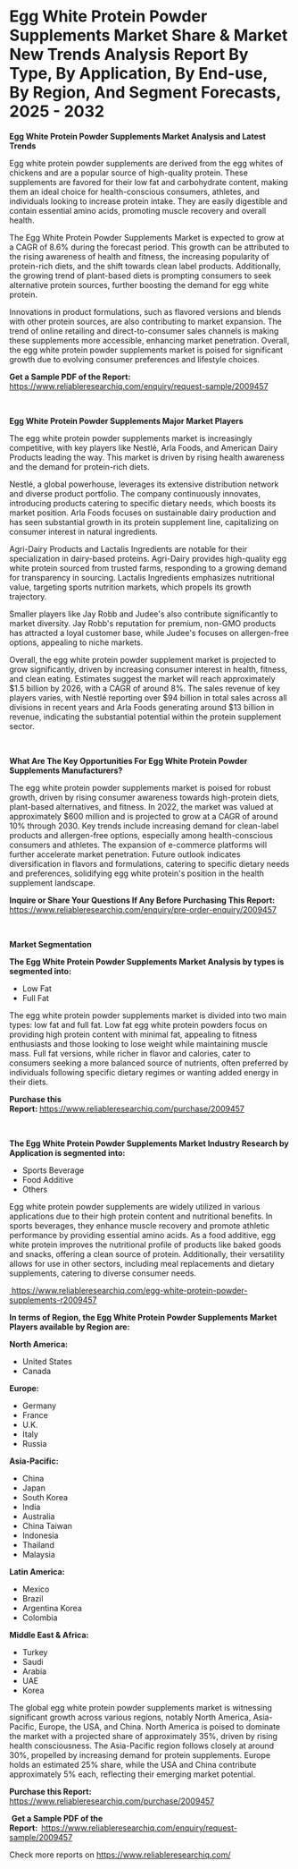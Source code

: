 <p><h1>Egg White Protein Powder Supplements Market Share & Market New Trends Analysis Report By Type, By Application, By End-use, By Region, And Segment Forecasts, 2025 - 2032</h1></p><p><strong>Egg White Protein Powder Supplements Market Analysis and Latest Trends</strong></p>
<p><p>Egg white protein powder supplements are derived from the egg whites of chickens and are a popular source of high-quality protein. These supplements are favored for their low fat and carbohydrate content, making them an ideal choice for health-conscious consumers, athletes, and individuals looking to increase protein intake. They are easily digestible and contain essential amino acids, promoting muscle recovery and overall health.</p><p>The Egg White Protein Powder Supplements Market is expected to grow at a CAGR of 8.6% during the forecast period. This growth can be attributed to the rising awareness of health and fitness, the increasing popularity of protein-rich diets, and the shift towards clean label products. Additionally, the growing trend of plant-based diets is prompting consumers to seek alternative protein sources, further boosting the demand for egg white protein.</p><p>Innovations in product formulations, such as flavored versions and blends with other protein sources, are also contributing to market expansion. The trend of online retailing and direct-to-consumer sales channels is making these supplements more accessible, enhancing market penetration. Overall, the egg white protein powder supplements market is poised for significant growth due to evolving consumer preferences and lifestyle choices.</p></p>
<p><strong>Get a Sample PDF of the Report:&nbsp;</strong> <a href="https://www.reliableresearchiq.com/enquiry/request-sample/2009457?utm_campaign=2276&utm_medium=2&utm_source=Github&utm_content=ia&utm_term=08042025&utm_id=egg-white-protein-powder-supplements">https://www.reliableresearchiq.com/enquiry/request-sample/2009457</a></p>
<p>&nbsp;</p>
<p><strong>Egg White Protein Powder Supplements Major Market Players</strong></p>
<p><p>The egg white protein powder supplements market is increasingly competitive, with key players like Nestlé, Arla Foods, and American Dairy Products leading the way. This market is driven by rising health awareness and the demand for protein-rich diets.</p><p>Nestlé, a global powerhouse, leverages its extensive distribution network and diverse product portfolio. The company continuously innovates, introducing products catering to specific dietary needs, which boosts its market position. Arla Foods focuses on sustainable dairy production and has seen substantial growth in its protein supplement line, capitalizing on consumer interest in natural ingredients.</p><p>Agri-Dairy Products and Lactalis Ingredients are notable for their specialization in dairy-based proteins. Agri-Dairy provides high-quality egg white protein sourced from trusted farms, responding to a growing demand for transparency in sourcing. Lactalis Ingredients emphasizes nutritional value, targeting sports nutrition markets, which propels its growth trajectory.</p><p>Smaller players like Jay Robb and Judee's also contribute significantly to market diversity. Jay Robb's reputation for premium, non-GMO products has attracted a loyal customer base, while Judee's focuses on allergen-free options, appealing to niche markets.</p><p>Overall, the egg white protein powder supplement market is projected to grow significantly, driven by increasing consumer interest in health, fitness, and clean eating. Estimates suggest the market will reach approximately $1.5 billion by 2026, with a CAGR of around 8%. The sales revenue of key players varies, with Nestlé reporting over $94 billion in total sales across all divisions in recent years and Arla Foods generating around $13 billion in revenue, indicating the substantial potential within the protein supplement sector.</p></p>
<p>&nbsp;</p>
<p><strong>What Are The Key Opportunities For Egg White Protein Powder Supplements Manufacturers?</strong></p>
<p><p>The egg white protein powder supplements market is poised for robust growth, driven by rising consumer awareness towards high-protein diets, plant-based alternatives, and fitness. In 2022, the market was valued at approximately $600 million and is projected to grow at a CAGR of around 10% through 2030. Key trends include increasing demand for clean-label products and allergen-free options, especially among health-conscious consumers and athletes. The expansion of e-commerce platforms will further accelerate market penetration. Future outlook indicates diversification in flavors and formulations, catering to specific dietary needs and preferences, solidifying egg white protein's position in the health supplement landscape.</p></p>
<p><strong>Inquire or Share Your Questions If Any Before Purchasing This Report:</strong> <a href="https://www.reliableresearchiq.com/enquiry/pre-order-enquiry/2009457?utm_campaign=2276&utm_medium=2&utm_source=Github&utm_content=ia&utm_term=08042025&utm_id=egg-white-protein-powder-supplements">https://www.reliableresearchiq.com/enquiry/pre-order-enquiry/2009457</a></p>
<p>&nbsp;</p>
<p><strong>Market Segmentation</strong></p>
<p><strong>The Egg White Protein Powder Supplements Market Analysis by types is segmented into:</strong></p>
<p><ul><li>Low Fat</li><li>Full Fat</li></ul></p>
<p><p>The egg white protein powder supplements market is divided into two main types: low fat and full fat. Low fat egg white protein powders focus on providing high protein content with minimal fat, appealing to fitness enthusiasts and those looking to lose weight while maintaining muscle mass. Full fat versions, while richer in flavor and calories, cater to consumers seeking a more balanced source of nutrients, often preferred by individuals following specific dietary regimes or wanting added energy in their diets.</p></p>
<p><strong>Purchase this Report:&nbsp;</strong><a href="https://www.reliableresearchiq.com/purchase/2009457?utm_campaign=2276&utm_medium=2&utm_source=Github&utm_content=ia&utm_term=08042025&utm_id=egg-white-protein-powder-supplements">https://www.reliableresearchiq.com/purchase/2009457</a></p>
<p>&nbsp;</p>
<p><strong>The Egg White Protein Powder Supplements Market Industry Research by Application is segmented into:</strong></p>
<p><ul><li>Sports Beverage</li><li>Food Additive</li><li>Others</li></ul></p>
<p><p>Egg white protein powder supplements are widely utilized in various applications due to their high protein content and nutritional benefits. In sports beverages, they enhance muscle recovery and promote athletic performance by providing essential amino acids. As a food additive, egg white protein improves the nutritional profile of products like baked goods and snacks, offering a clean source of protein. Additionally, their versatility allows for use in other sectors, including meal replacements and dietary supplements, catering to diverse consumer needs.</p></p>
<p><a href="https://www.reliableresearchiq.com/egg-white-protein-powder-supplements-r2009457?utm_campaign=2276&utm_medium=2&utm_source=Github&utm_content=ia&utm_term=08042025&utm_id=egg-white-protein-powder-supplements">&nbsp;https://www.reliableresearchiq.com/egg-white-protein-powder-supplements-r2009457</a></p>
<p><strong>In terms of Region, the Egg White Protein Powder Supplements Market Players available by Region are:</strong></p>
<p>
    <p> <strong> North America: </strong>
        <ul>
            <li>United States</li>
            <li>Canada</li>
        </ul>
        </p> 
    <p> <strong> Europe: </strong>
        <ul>
            <li>Germany</li>
            <li>France</li>
            <li>U.K.</li>
            <li>Italy</li>
            <li>Russia</li>
        </ul>
        </p> 
    <p> <strong> Asia-Pacific: </strong>
        <ul>
            <li>China</li>
            <li>Japan</li>
            <li>South Korea</li>
            <li>India</li>
            <li>Australia</li>
            <li>China Taiwan</li>
            <li>Indonesia</li>
            <li>Thailand</li>
            <li>Malaysia</li>
        </ul>
        </p> 
    <p> <strong> Latin America: </strong>
        <ul>
            <li>Mexico</li>
            <li>Brazil</li>
            <li>Argentina Korea</li>
            <li>Colombia</li>
        </ul>
        </p> 
    <p> <strong> Middle East & Africa: </strong>
        <ul>
            <li>Turkey</li>
            <li>Saudi</li>
            <li>Arabia</li>
            <li>UAE</li>
            <li>Korea</li>
        </ul>
    </p>
    </p>
<p><p>The global egg white protein powder supplements market is witnessing significant growth across various regions, notably North America, Asia-Pacific, Europe, the USA, and China. North America is poised to dominate the market with a projected share of approximately 35%, driven by rising health consciousness. The Asia-Pacific region follows closely at around 30%, propelled by increasing demand for protein supplements. Europe holds an estimated 25% share, while the USA and China contribute approximately 5% each, reflecting their emerging market potential.</p></p>
<p><strong>Purchase this Report: </strong><a href="https://www.reliableresearchiq.com/purchase/2009457?utm_campaign=2276&utm_medium=2&utm_source=Github&utm_content=ia&utm_term=08042025&utm_id=egg-white-protein-powder-supplements">https://www.reliableresearchiq.com/purchase/2009457</a></p>
<p>&nbsp;<strong>Get a Sample PDF of the Report:&nbsp;&nbsp;</strong><a href="https://www.reliableresearchiq.com/enquiry/request-sample/2009457?utm_campaign=2276&utm_medium=2&utm_source=Github&utm_content=ia&utm_term=08042025&utm_id=egg-white-protein-powder-supplements">https://www.reliableresearchiq.com/enquiry/request-sample/2009457</a></p>
<p><strong></strong></p>
<p>Check more reports on <a href="https://www.reliableresearchiq.com/?utm_campaign=2276&utm_medium=2&utm_source=Github&utm_content=ia&utm_term=08042025&utm_id=egg-white-protein-powder-supplements">https://www.reliableresearchiq.com/</a></p>